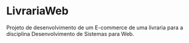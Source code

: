 # LivrariaWeb
Projeto de desenvolvimento de um E-commerce de uma livraria para a disciplina Desenvolvimento de Sistemas para Web.
